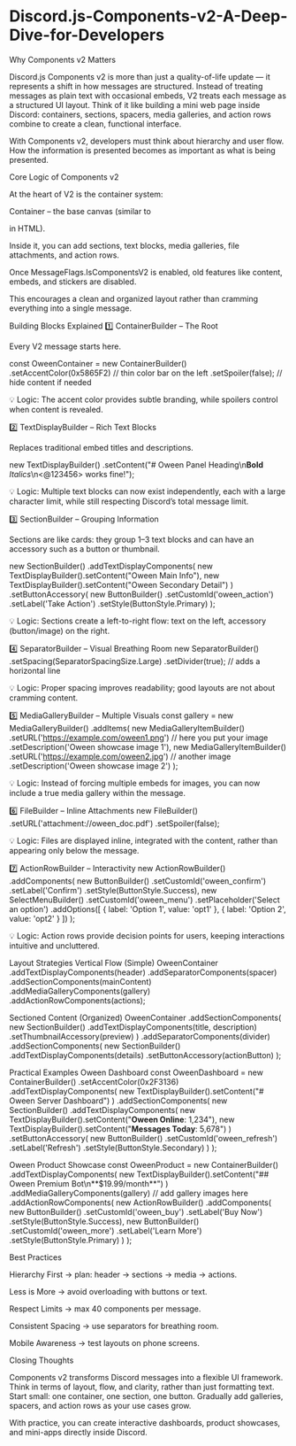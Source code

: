 # Discord.js-Components-v2-A-Deep-Dive-for-Developers
Why Components v2 Matters

Discord.js Components v2 is more than just a quality-of-life update — it represents a shift in how messages are structured. Instead of treating messages as plain text with occasional embeds, V2 treats each message as a structured UI layout. Think of it like building a mini web page inside Discord: containers, sections, spacers, media galleries, and action rows combine to create a clean, functional interface.

With Components v2, developers must think about hierarchy and user flow. How the information is presented becomes as important as what is being presented.

Core Logic of Components v2

At the heart of V2 is the container system:

Container – the base canvas (similar to <div> in HTML).

Inside it, you can add sections, text blocks, media galleries, file attachments, and action rows.

Once MessageFlags.IsComponentsV2 is enabled, old features like content, embeds, and stickers are disabled.

This encourages a clean and organized layout rather than cramming everything into a single message.

Building Blocks Explained
1️⃣ ContainerBuilder – The Root

Every V2 message starts here.

const OweenContainer = new ContainerBuilder()
  .setAccentColor(0x5865F2) // thin color bar on the left
  .setSpoiler(false);       // hide content if needed


💡 Logic: The accent color provides subtle branding, while spoilers control when content is revealed.

2️⃣ TextDisplayBuilder – Rich Text Blocks

Replaces traditional embed titles and descriptions.

new TextDisplayBuilder()
  .setContent("# Oween Panel Heading\n**Bold** _Italics_\n<@123456> works fine!");


💡 Logic: Multiple text blocks can now exist independently, each with a large character limit, while still respecting Discord’s total message limit.

3️⃣ SectionBuilder – Grouping Information

Sections are like cards: they group 1–3 text blocks and can have an accessory such as a button or thumbnail.

new SectionBuilder()
  .addTextDisplayComponents(
    new TextDisplayBuilder().setContent("Oween Main Info"),
    new TextDisplayBuilder().setContent("Oween Secondary Detail")
  )
  .setButtonAccessory(
    new ButtonBuilder()
      .setCustomId('oween_action')
      .setLabel('Take Action')
      .setStyle(ButtonStyle.Primary)
  );


💡 Logic: Sections create a left-to-right flow: text on the left, accessory (button/image) on the right.

4️⃣ SeparatorBuilder – Visual Breathing Room
new SeparatorBuilder()
  .setSpacing(SeparatorSpacingSize.Large)
  .setDivider(true); // adds a horizontal line


💡 Logic: Proper spacing improves readability; good layouts are not about cramming content.

5️⃣ MediaGalleryBuilder – Multiple Visuals
const gallery = new MediaGalleryBuilder()
  .addItems(
    new MediaGalleryItemBuilder()
      .setURL('https://example.com/oween1.png') // here you put your image
      .setDescription('Oween showcase image 1'),
    new MediaGalleryItemBuilder()
      .setURL('https://example.com/oween2.jpg') // another image
      .setDescription('Oween showcase image 2')
  );


💡 Logic: Instead of forcing multiple embeds for images, you can now include a true media gallery within the message.

6️⃣ FileBuilder – Inline Attachments
new FileBuilder()
  .setURL('attachment://oween_doc.pdf')
  .setSpoiler(false);


💡 Logic: Files are displayed inline, integrated with the content, rather than appearing only below the message.

7️⃣ ActionRowBuilder – Interactivity
new ActionRowBuilder()
  .addComponents(
    new ButtonBuilder()
      .setCustomId('oween_confirm')
      .setLabel('Confirm')
      .setStyle(ButtonStyle.Success),
    new SelectMenuBuilder()
      .setCustomId('oween_menu')
      .setPlaceholder('Select an option')
      .addOptions([
        { label: 'Option 1', value: 'opt1' },
        { label: 'Option 2', value: 'opt2' }
      ])
  );


💡 Logic: Action rows provide decision points for users, keeping interactions intuitive and uncluttered.

Layout Strategies
Vertical Flow (Simple)
OweenContainer
  .addTextDisplayComponents(header)
  .addSeparatorComponents(spacer)
  .addSectionComponents(mainContent)
  .addMediaGalleryComponents(gallery)
  .addActionRowComponents(actions);

Sectioned Content (Organized)
OweenContainer
  .addSectionComponents(
    new SectionBuilder()
      .addTextDisplayComponents(title, description)
      .setThumbnailAccessory(preview)
  )
  .addSeparatorComponents(divider)
  .addSectionComponents(
    new SectionBuilder()
      .addTextDisplayComponents(details)
      .setButtonAccessory(actionButton)
  );

Practical Examples
Oween Dashboard
const OweenDashboard = new ContainerBuilder()
  .setAccentColor(0x2F3136)
  .addTextDisplayComponents(
    new TextDisplayBuilder().setContent("# Oween Server Dashboard")
  )
  .addSectionComponents(
    new SectionBuilder()
      .addTextDisplayComponents(
        new TextDisplayBuilder().setContent("**Oween Online**: 1,234"),
        new TextDisplayBuilder().setContent("**Messages Today**: 5,678")
      )
      .setButtonAccessory(
        new ButtonBuilder()
          .setCustomId('oween_refresh')
          .setLabel('Refresh')
          .setStyle(ButtonStyle.Secondary)
      )
  );

Oween Product Showcase
const OweenProduct = new ContainerBuilder()
  .addTextDisplayComponents(
    new TextDisplayBuilder().setContent("## Oween Premium Bot\n**$19.99/month**")
  )
  .addMediaGalleryComponents(gallery) // add gallery images here
  .addActionRowComponents(
    new ActionRowBuilder()
      .addComponents(
        new ButtonBuilder()
          .setCustomId('oween_buy')
          .setLabel('Buy Now')
          .setStyle(ButtonStyle.Success),
        new ButtonBuilder()
          .setCustomId('oween_more')
          .setLabel('Learn More')
          .setStyle(ButtonStyle.Primary)
      )
  );

Best Practices

Hierarchy First → plan: header → sections → media → actions.

Less is More → avoid overloading with buttons or text.

Respect Limits → max 40 components per message.

Consistent Spacing → use separators for breathing room.

Mobile Awareness → test layouts on phone screens.

Closing Thoughts

Components v2 transforms Discord messages into a flexible UI framework. Think in terms of layout, flow, and clarity, rather than just formatting text. Start small: one container, one section, one button. Gradually add galleries, spacers, and action rows as your use cases grow.

With practice, you can create interactive dashboards, product showcases, and mini-apps directly inside Discord.
